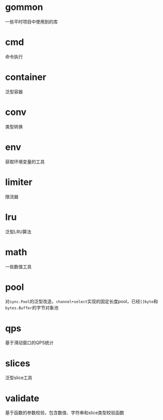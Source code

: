 # gommon
一些平时项目中使用到的库

# cmd
命令执行

# container
泛型容器

# conv 
类型转换

# env
获取环境变量的工具

# limiter
限流器

# lru
泛型LRU算法

# math
一些数值工具

# pool 
对`sync.Pool`的泛型改造，`channel+select`实现的固定长度pool，已经`[]byte`和`bytes.Buffer`的字节对象池

# qps
基于滑动窗口的QPS统计

# slices
泛型slice工具

# validate
基于函数的参数校验，包含数值、字符串和slice类型校验函数




